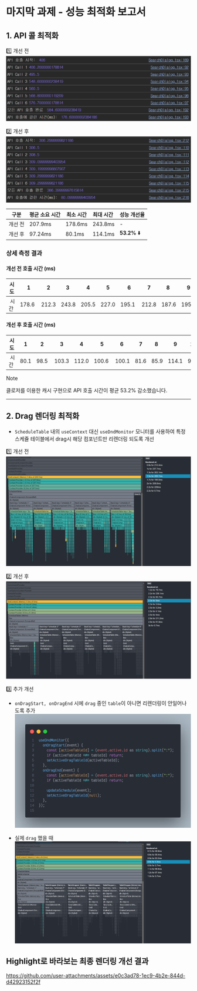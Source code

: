 # 마지막 과제 - 성능 최적화 보고서

## 1. API 콜 최적화

1️⃣ 개선 전
![alt text](images/api_call_before.png)

2️⃣ 개선 후
![alt text](images/api_call_after.png)

| 구분    | 평균 소요 시간 | 최소 시간 | 최대 시간  | 성능 개선율  |
| ------- | -------------- | --------- | ---------- | ------------ |
| 개선 전 | 207.9ms        | 178.6ms   | 243.8ms    | -            |
| 개선 후 | 97.24ms        | 80.1ms    | 114.1ms    | **53.2%** ⬇️ |

### 상세 측정 결과

#### 개선 전 호출 시간 (ms)

| 시도  |  1     | 2     | 3     | 4     | 5     |  6     | 7     | 8     | 9     | 10    |
| ----- | ------ | ----- | ----- | ----- | ----- | ------ | ----- | ----- | ----- | ----- |
|  시간 | 178.6  | 212.3 | 243.8 | 205.5 | 227.0 | 195.1  | 212.8 | 187.6 | 195.1 | 221.2 |

#### 개선 후 호출 시간 (ms)

| 시도  | 1    | 2     | 3     | 4     |  5    | 6      | 7    | 8    | 9     | 10   |
| ----- | ---- | ----- | ----- | ----- | ----- | ------ | ---- | ---- | ----- | ---- |
|  시간 | 80.1 | 98.5  | 103.3 | 112.0 | 100.6 |  100.1 | 81.6 | 85.9 | 114.1 | 96.2 |

> [!NOTE]  
> 클로저를 이용한 캐시 구현으로 API 호출 시간이 평균 53.2% 감소했습니다.

---

## 2. Drag 렌더링 최적화

- `ScheduleTable` 내의 `useContext` 대신 `useDndMonitor` 모니터를 사용하여 특정 스케쥴 테이블에서 drag시 해당 컴포넌트만 리렌더링 되도록 개선

1️⃣ 개선 전
![alt text](images/drag_before.png)

2️⃣ 개선 후
![alt text](images/drag_after.png)

3️⃣ 추가 개선

- `onDragStart, onDragEnd` 시에 `drag` 중인 `table`이 아니면 리렌더링이 안일어나도록 추가
  ![alt text](images/drag_added_after.png)

- 실제 `drag` 했을 때
  ![alt text](images/drag_added_after_2.png)

## Highlight로 바라보는 최종 렌더링 개선 결과

https://github.com/user-attachments/assets/e0c3ad78-1ec9-4b2e-844d-d42923152f2f
